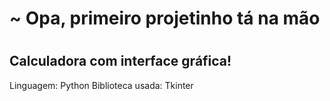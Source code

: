 # ~ Opa, primeiro projetinho tá na mão


#
## Calculadora com interface gráfica!
Linguagem: Python
Biblioteca usada: Tkinter
